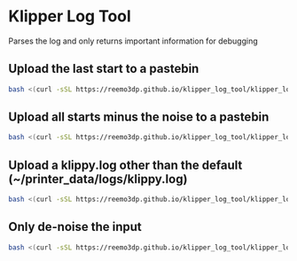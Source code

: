 # Klipper Log Tool

Parses the log and only returns important information for debugging

## Upload the last start to a pastebin

```bash
bash <(curl -sSL https://reemo3dp.github.io/klipper_log_tool/klipper_log_tool.sh) --upload
```

## Upload all starts minus the noise to a pastebin

```bash
bash <(curl -sSL https://reemo3dp.github.io/klipper_log_tool/klipper_log_tool.sh) --upload --all-starts
```

## Upload a klippy.log other than the default (~/printer_data/logs/klippy.log)

```bash
bash <(curl -sSL https://reemo3dp.github.io/klipper_log_tool/klipper_log_tool.sh) --upload --all-starts /home/pi/klippy.log
```

## Only de-noise the input

```bash
bash <(curl -sSL https://reemo3dp.github.io/klipper_log_tool/klipper_log_tool.sh) --all-starts /home/pi/klippy.log
```
